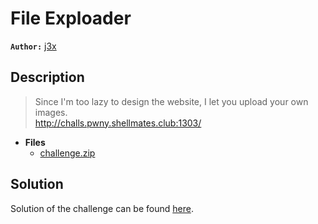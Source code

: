 # File Exploader

**`Author:`** [j3x](https://github.com/amj3x)

## Description

> Since I'm too lazy to design the website, I let you upload your own images.  
> http://challs.pwny.shellmates.club:1303/





- **Files** 
 	- [challenge.zip](./challenge.zip)  





## Solution
Solution of the challenge can be found [here](solution/).
